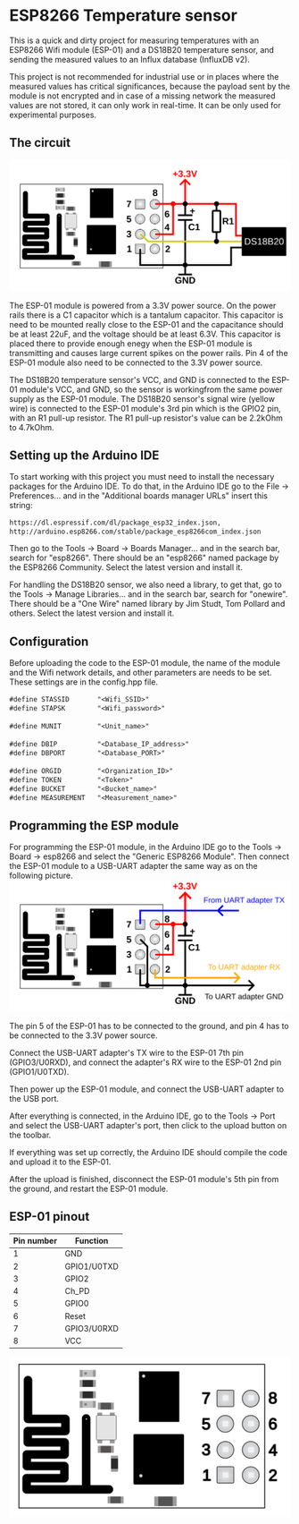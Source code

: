 # ESP8266 Temperature sensor
This is a quick and dirty project for measuring temperatures with an ESP8266 Wifi module (ESP-01) and a DS18B20 temperature sensor, and sending the measured values to an Influx database (InfluxDB v2).

This project is not recommended for industrial use or in places where the measured values has critical significances, because the payload sent by the module is not encrypted and in case of a missing network the measured values are not stored, it can only work in real-time. It can be only used for experimental purposes.

## The circuit
<img src="./img/esp01-wiring.svg">

The ESP-01 module is powered from a 3.3V power source. On the power rails there is a C1 capacitor which is a tantalum capacitor. This capacitor is need to be mounted really close to the ESP-01 and the capacitance should be at least 22uF, and the voltage should be at least 6.3V. This capacitor is placed there to provide enough enegy when the ESP-01 module is transmitting and causes large current spikes on the power rails. Pin 4 of the ESP-01 module also need to be connected to the 3.3V power source.

The DS18B20 temperature sensor's VCC, and GND is connected to the ESP-01 module's VCC, and GND, so the sensor is workingfrom the same power supply as the ESP-01 module. The DS18B20 sensor's signal wire (yellow wire) is connected to the ESP-01 module's 3rd pin which is the GPIO2 pin, with an R1 pull-up resistor. The R1 pull-up resistor's value can be 2.2kOhm to 4.7kOhm.

## Setting up the Arduino IDE
To start working with this project you must need to install the necessary packages for the Arduino IDE. To do that, in the Arduino IDE go to the File -> Preferences... and in the "Additional boards manager URLs" insert this string:
```
https://dl.espressif.com/dl/package_esp32_index.json, http://arduino.esp8266.com/stable/package_esp8266com_index.json
```
Then go to the Tools -> Board -> Boards Manager... and in the search bar, search for "esp8266". There should be an "esp8266" named package by the ESP8266 Community. Select the latest version and install it.

For handling the DS18B20 sensor, we also need a library, to get that, go to the Tools -> Manage Libraries... and in the search bar, search for "onewire". There should be a "One Wire" named library by Jim Studt, Tom Pollard and others. Select the latest version and install it.

## Configuration
Before uploading the code to the ESP-01 module, the name of the module and the Wifi network details, and other parameters are needs to be set. These settings are in the config.hpp file.
```
#define STASSID       "<Wifi_SSID>"
#define STAPSK        "<Wifi_password>"

#define MUNIT         "<Unit_name>" 

#define DBIP          "<Database_IP_address>"
#define DBPORT        "<Database_PORT>"

#define ORGID         "<Organization_ID>"
#define TOKEN         "<Token>"
#define BUCKET        "<Bucket_name>"
#define MEASUREMENT   "<Measurement_name>"
```

## Programming the ESP module
For programming the ESP-01 module, in the Arduino IDE go to the Tools -> Board -> esp8266 and select the "Generic ESP8266 Module". Then connect the ESP-01 module to a USB-UART adapter the same way as on the following picture.
<img src="./img/esp01-prog.svg">

The pin 5 of the ESP-01 has to be connected to the ground, and pin 4 has to be connected to the 3.3V power source.

Connect the USB-UART adapter's TX wire to the ESP-01 7th pin (GPIO3/U0RXD), and connect the adapter's RX wire to the ESP-01 2nd pin (GPIO1/U0TXD).

Then power up the ESP-01 module, and connect the USB-UART adapter to the USB port.

After everything is connected, in the Arduino IDE, go to the Tools -> Port and select the USB-UART adapter's port, then click to the upload button on the toolbar.

If everything was set up correctly, the Arduino IDE should compile the code and upload it to the ESP-01.

After the upload is finished, disconnect the ESP-01 module's 5th pin from the ground, and restart the ESP-01 module.

## ESP-01 pinout
| Pin number | Function    |
|------------|-------------|
| 1          | GND         |
| 2          | GPIO1/U0TXD |
| 3          | GPIO2       |
| 4          | Ch_PD       |
| 5          | GPIO0       |
| 6          | Reset       |
| 7          | GPIO3/U0RXD |
| 8          | VCC         |

<img src="./img/esp01-mod.svg">